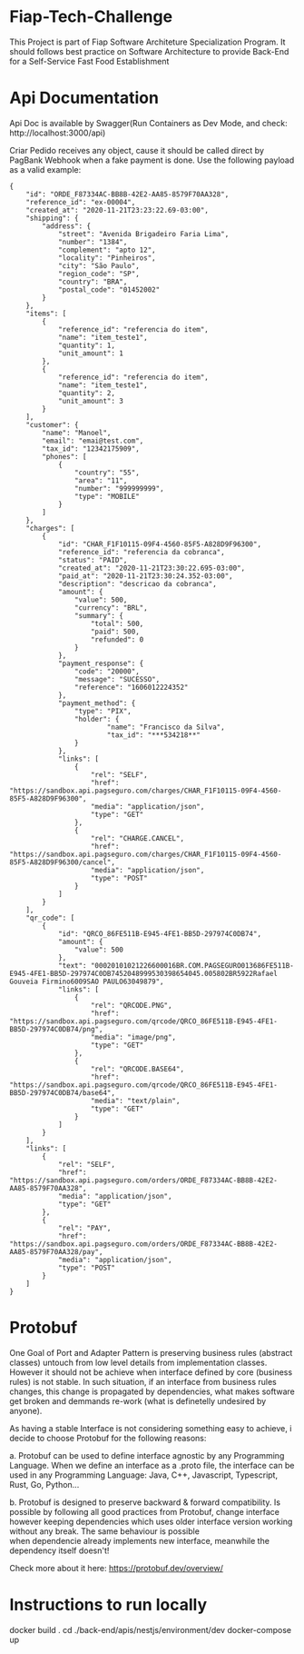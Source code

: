 # Fiap-Tech-Challenge

This Project is part of Fiap Software Architeture Specialization Program. It should follows best practice on Software Architecture to provide Back-End for a Self-Service Fast Food Establishment

# Api Documentation

Api Doc is available by Swagger(Run Containers as Dev Mode, and check: http://localhost:3000/api)

Criar Pedido receives any object, cause it should be called direct by PagBank Webhook when a fake payment is done.
Use the following payload as a valid example:

```
{
    "id": "ORDE_F87334AC-BB8B-42E2-AA85-8579F70AA328",
    "reference_id": "ex-00004",
    "created_at": "2020-11-21T23:23:22.69-03:00",
    "shipping": {
        "address": {
            "street": "Avenida Brigadeiro Faria Lima",
            "number": "1384",
            "complement": "apto 12",
            "locality": "Pinheiros",
            "city": "São Paulo",
            "region_code": "SP",
            "country": "BRA",
            "postal_code": "01452002"
        }
    },
    "items": [
        {
            "reference_id": "referencia do item",
            "name": "item_teste1",
            "quantity": 1,
            "unit_amount": 1
        },
        {
            "reference_id": "referencia do item",
            "name": "item_teste1",
            "quantity": 2,
            "unit_amount": 3
        }
    ],
    "customer": {
        "name": "Manoel",
        "email": "emai@test.com",
        "tax_id": "12342175909",
        "phones": [
            {
                "country": "55",
                "area": "11",
                "number": "999999999",
                "type": "MOBILE"
            }
        ]
    },
    "charges": [
        {
            "id": "CHAR_F1F10115-09F4-4560-85F5-A828D9F96300",
            "reference_id": "referencia da cobranca",
            "status": "PAID",
            "created_at": "2020-11-21T23:30:22.695-03:00",
            "paid_at": "2020-11-21T23:30:24.352-03:00",
            "description": "descricao da cobranca",
            "amount": {
                "value": 500,
                "currency": "BRL",
                "summary": {
                    "total": 500,
                    "paid": 500,
                    "refunded": 0
                }
            },
            "payment_response": {
                "code": "20000",
                "message": "SUCESSO",
                "reference": "1606012224352"
            },
            "payment_method": {
                "type": "PIX",
                "holder": {
                        "name": "Francisco da Silva",
                        "tax_id": "***534218**"
                }
            },
            "links": [
                {
                    "rel": "SELF",
                    "href": "https://sandbox.api.pagseguro.com/charges/CHAR_F1F10115-09F4-4560-85F5-A828D9F96300",
                    "media": "application/json",
                    "type": "GET"
                },
                {
                    "rel": "CHARGE.CANCEL",
                    "href": "https://sandbox.api.pagseguro.com/charges/CHAR_F1F10115-09F4-4560-85F5-A828D9F96300/cancel",
                    "media": "application/json",
                    "type": "POST"
                }
            ]
        }
    ],
    "qr_code": [
        {
            "id": "QRCO_86FE511B-E945-4FE1-BB5D-297974C0DB74",
            "amount": {
                "value": 500
            },
            "text": "00020101021226600016BR.COM.PAGSEGURO013686FE511B-E945-4FE1-BB5D-297974C0DB7452048999530398654045.005802BR5922Rafael Gouveia Firmino6009SAO PAULO63049879",
            "links": [
                {
                    "rel": "QRCODE.PNG",
                    "href": "https://sandbox.api.pagseguro.com/qrcode/QRCO_86FE511B-E945-4FE1-BB5D-297974C0DB74/png",
                    "media": "image/png",
                    "type": "GET"
                },
                {
                    "rel": "QRCODE.BASE64",
                    "href": "https://sandbox.api.pagseguro.com/qrcode/QRCO_86FE511B-E945-4FE1-BB5D-297974C0DB74/base64",
                    "media": "text/plain",
                    "type": "GET"
                }
            ]
        }
    ],
    "links": [
        {
            "rel": "SELF",
            "href": "https://sandbox.api.pagseguro.com/orders/ORDE_F87334AC-BB8B-42E2-AA85-8579F70AA328",
            "media": "application/json",
            "type": "GET"
        },
        {
            "rel": "PAY",
            "href": "https://sandbox.api.pagseguro.com/orders/ORDE_F87334AC-BB8B-42E2-AA85-8579F70AA328/pay",
            "media": "application/json",
            "type": "POST"
        }
    ]
}
```

# Protobuf 

One Goal of Port and Adapter Pattern is preserving business rules (abstract classes) untouch from low level details from implementation classes.
However it should not be achieve when interface defined by core (business rules) is not stable. In such situation, if an interface from business rules changes, this change is propagated by dependencies, what makes software get broken and demmands re-work (what is definetelly undesired by anyone).

As having a stable Interface is not considering something easy to achieve, i decide to choose Protobuf for the following reasons:

a. Protobuf can be used to define interface agnostic by any Programming Language. When we define an interface as a .proto file, the interface can be
used in any Programming Language: Java, C++, Javascript, Typescript, Rust, Go, Python...

b. Protobuf is designed to preserve backward & forward compatibility. Is possible by following all good practices from Protobuf,
change interface however keeping dependencies which uses older interface version working without any break. The same behaviour is possible  
when dependencie already implements new interface, meanwhile the dependency itself doesn't!

Check more about it here: https://protobuf.dev/overview/

# Instructions to run locally

docker build .
cd ./back-end/apis/nestjs/environment/dev
docker-compose up

